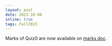 ```yaml
---
layout: post
date: 2023-10-08
inline: true
tags: Fall2023
---
```


Marks of Quiz0 are now available on <a href="https://docs.google.com/spreadsheets/d/1JEvUycFwNcw0w7HEVYIHgguSLu5TCaVNKHBNHk65ll4/edit#gid=0">marks doc</a>.

